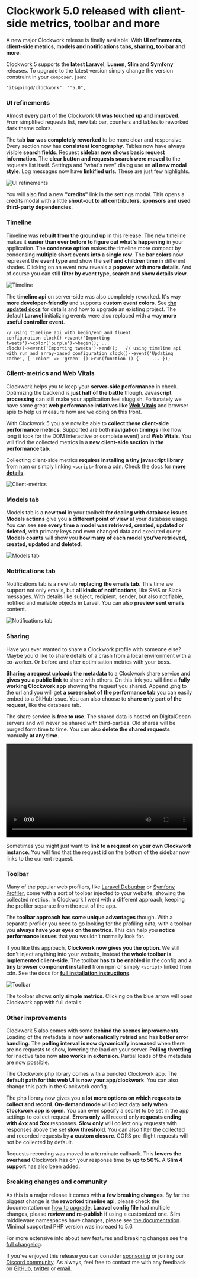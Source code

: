 <!--
authors:
  - its (@itsgoingd)
tags:
  - clockwork
  - release
perex: "A new major Clockwork release is finally available. With **UI refinements, client-side metrics, models and notifications tabs, sharing, toolbar and more**."
-->

# Clockwork 5.0 released with client-side metrics, toolbar and more

A new major Clockwork release is finally available. With **UI refinements, client-side metrics, models and notifications tabs, sharing, toolbar and more**.

Clockwork 5 supports the **latest Laravel**, **Lumen**, **Slim** and **Symfony** releases. To upgrade to the latest version simply change the version constraint in your `composer.json`:

```
"itsgoingd/clockwork": "^5.0",
```

### UI refinements

Almost **every part** of the Clockwork UI **was touched up and improved**. From simplified requests list, new tab bar, counters and tables to reworked dark theme colors.

The **tab bar was completely reworked** to be more clear and responsive. Every section now has **consistent iconography**. Tables now have always visible **search fields**. Request **sidebar now shows basic request information**. The **clear button and requests search were moved** to the requests list itself. Settings and "what's new" dialog use an **all new modal style**. Log messages now have **linkified urls**. These are just few highlights.

![UI refinements](/images/blog/2020-11-15-Clockwork-5.0-released-with-client-side-metrics-toolbar-and-more/clockwork-5.png)

You will also find a new **"credits"** link in the settings modal. This opens a credits modal with a little **shout-out to all contributors, sponsors and used third-party dependencies**.

### Timeline

Timeline was **rebuilt from the ground up** in this release. The new timeline makes it **easier than ever before to figure out what's happening** in your application. The **condense option** makes the timeline more compact by condensing **multiple short events into a single row**. The **bar colors** now represent the **event type** and show the **self and children time** in different shades. Clicking on an event now reveals a **popover with more details**. And of course you can still **filter by event type, search and show details view**.

![Timeline](/images/blog/2020-11-15-Clockwork-5.0-released-with-client-side-metrics-toolbar-and-more/timeline.png)

The **timeline api** on server-side was also completely reworked. It's way **more developer-friendly** and supports **custom event colors**. See [**the updated docs**](https://underground.works/clockwork/#docs-timeline) for details and how to upgrade an existing project. The default **Laravel** initializing events were also replaced with a way **more useful controller event**.

<code class="block">// using timeline api with begin/end and fluent configuration
clock()->event('Importing tweets')->color('purple')->begin();
...
clock()->event('Importing tweets')->end();
&nbsp;
// using timeline api with run and array-based configuration
clock()->event('Updating cache', [ 'color' => 'green' ])->run(function () {
&nbsp;&nbsp;&nbsp;&nbsp;...
});
</code>

### Client-metrics and Web Vitals

Clockwork helps you to keep your **server-side performance** in check. Optimizing the backend is **just half of the battle** though. **Javascript processing** can still make your application feel sluggish. Fortunately we have some great **web performance intiatives like [Web Vitals](https://web.dev/vitals/)** and browser apis to help us measure how are we doing on this front.

With Clockwork 5 you are now be able to **collect these client-side performance metrics**. Supported are both **navigation timings** (like how long it took for the DOM interactive or complete event) and **Web Vitals**. You will find the collected metrics in a **new client-side section in the performance tab**.

Collecting client-side metrics **requires installing a tiny javascript library** from npm or simply linking <code>&lt;script&gt;</code> from a cdn. Check the docs for **[more details](https://underground.works/clockwork/#docs-client-metrics)**.

![Client-metrics](/images/blog/2020-11-15-Clockwork-5.0-released-with-client-side-metrics-toolbar-and-more/client-metrics.png)

### Models tab

Models tab is a **new tool** in your toolbelt **for dealing with database issues**. **Models actions** give you **a different point of view** at your database usage. You can see **see every time a model was retrieved, created, updated or deleted**, with primary keys and even changed data and executed query. **Models counts** will show you **how many of each model you've retrieved, created, updated and deleted**.

![Models tab](/images/blog/2020-11-15-Clockwork-5.0-released-with-client-side-metrics-toolbar-and-more/models-tab.png)

### Notifications tab

Notifications tab is a new tab **replacing the emails tab**. This time we support not only emails, but **all kinds of notifications**, like SMS or Slack messages. With details like subject, recipient, sender, but also notifiable, notified and mailable objects in Larvel. You can also **preview sent emails** content.

![Notifications tab](/images/blog/2020-11-15-Clockwork-5.0-released-with-client-side-metrics-toolbar-and-more/notifications-tab.png)

### Sharing

Have you ever wanted to share a Clockwork profile with someone else? Maybe you'd like to share details of a crash from a local environment with a co-worker. Or before and after optimisation metrics with your boss.

**Sharing a request uploads the metadata** to a Clockwork share service and **gives you a public link** to share with others. On this link you will find a **fully working Clockwork app** showing the request you shared. Append .png to the url and you will get **a screenshot of the performance tab** you can easily embed to a GitHub issue. You can also choose to **share only part of the request**, like the database tab.

The share service is **free to use**. The shared data is hosted on DigitalOcean servers and will never be shared with third-parties. Old shares will be purged form time to time. You can also **delete the shared requests** manually **at any time**.

<video controls width="100%">
  <source src="/images/blog/2020-11-15-Clockwork-5.0-released-with-client-side-metrics-toolbar-and-more/sharing.mov" type="video/mp4">
</video>

Sometimes you might just want to **link to a request on your own Clockwork instance**. You will find that the request id on the bottom of the sidebar now links to the current request.

### Toolbar

Many of the popular web profilers, like [Laravel Debugbar](https://github.com/barryvdh/laravel-debugbar) or [Symfony Profiler](https://symfony.com/doc/current/profiler.html), come with a sort of toolbar injected to your website, showing the collected metrics. In Clockwork I went with a different approach, keeping the profiler separate from the rest of the app.

The **toolbar approach has some unique advantages** though. With a separate profiler you need to go looking for the profiling data, with a toolbar you **always have your eyes on the metrics**. This can help you **notice performance issues** that you wouldn't normally look for.

If you like this approach, **Clockwork now gives you the option**. We still don't inject anything into your website, instead **the whole toolbar is implemented client-side**. The toolbar **has to be enabled** in the config and **a tiny browser component installed** from npm or simply `<script>` linked from cdn. See the docs for **[full installation instructions](https://underground.works/clockwork/#docs-toolbar)**.

![Toolbar](/images/blog/2020-11-15-Clockwork-5.0-released-with-client-side-metrics-toolbar-and-more/toolbar.png)

The toolbar shows **only simple metrics**. Clicking on the blue arrow will open Clockwork app with full details.

### Other improvements

Clockwork 5 also comes with some **behind the scenes improvements**. Loading of the metadata is now **automatically retried** and has **better error handling**. The **polling interval is now dynamically increased** when there are no requests to show, lowering the load on your server. **Polling throttling** for inactive tabs now **also works in extension**. Partial loads of the metadata are now possible.

The Clockwork php library comes with a bundled Clockwork app. The **default path for this web UI is now your.app/clockwork**. You can also change this path in the Clockwork config.

The php library now gives you **a lot more options on which requests to collect and record**. **On-demand mode** will collect data **only when Clockwork app is open**. You can even specify a secret to be set in the app settings to collect request. **Errors only** will record only **requests ending with 4xx and 5xx** responses. **Slow only** will collect only requests with responses above the set **slow threshold**. You can also filter the collected and recorded requests by **a custom closure**. CORS pre-flight requests will not be collected by default.

Requests recording was moved to a terminate callback. This **lowers the overhead** Clockwork has on your response time by **up to 50%**. A **Slim 4 support** has also been added.

### Breaking changes and community

As this is a major release it comes with **a few breaking changes**. By far the biggest change is the **reworked timeline api**, please check the documentation on [how to upgrade](https://underground.works/clockwork/#docs-timeline). **Laravel config file** had multiple changes, please **review and re-publish** if using a customized one. Slim middleware namespaces have changes, please see [the documentation](https://underground.works/clockwork/#docs-installation-slim). Minimal supported PHP version was increaed to 5.6.

For more extensive info about new features and breaking changes see the [full changelog](https://underground.works/clockwork/changelog).

If you've enjoyed this release you can consider [sponsoring](https://github.com/sponsors/itsgoingd) or joining our [Discord community](https://discord.gg/NUuCGE4). As always, feel free to contact me with any feedback on [GitHub](https://github.com/itsgoingd/clockwork/issues), [twitter](https://twitter.com/itsgoingd) or [email](mailto:info@underground.works).
